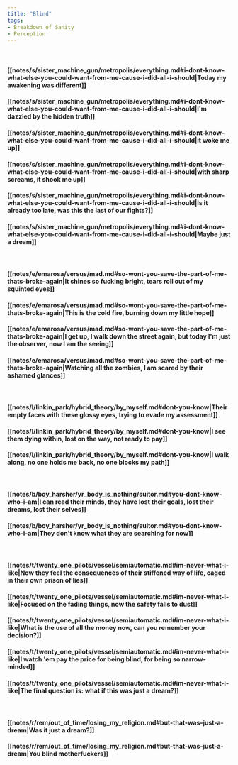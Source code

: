 ```yaml
---
title: "Blind"
tags:
- Breakdown of Sanity
- Perception
---
```

&nbsp;
#### [[notes/s/sister_machine_gun/metropolis/everything.md#i-dont-know-what-else-you-could-want-from-me-cause-i-did-all-i-should|Today my awakening was different]]
#### [[notes/s/sister_machine_gun/metropolis/everything.md#i-dont-know-what-else-you-could-want-from-me-cause-i-did-all-i-should|I'm dazzled by the hidden truth]]
#### [[notes/s/sister_machine_gun/metropolis/everything.md#i-dont-know-what-else-you-could-want-from-me-cause-i-did-all-i-should|it woke me up]]
#### [[notes/s/sister_machine_gun/metropolis/everything.md#i-dont-know-what-else-you-could-want-from-me-cause-i-did-all-i-should|with sharp screams, it shook me up]]
#### [[notes/s/sister_machine_gun/metropolis/everything.md#i-dont-know-what-else-you-could-want-from-me-cause-i-did-all-i-should|Is it already too late, was this the last of our fights?]]
#### [[notes/s/sister_machine_gun/metropolis/everything.md#i-dont-know-what-else-you-could-want-from-me-cause-i-did-all-i-should|Maybe just a dream]]
&nbsp;
#### [[notes/e/emarosa/versus/mad.md#so-wont-you-save-the-part-of-me-thats-broke-again|It shines so fucking bright, tears roll out of my squinted eyes]]
#### [[notes/e/emarosa/versus/mad.md#so-wont-you-save-the-part-of-me-thats-broke-again|This is the cold fire, burning down my little hope]]
#### [[notes/e/emarosa/versus/mad.md#so-wont-you-save-the-part-of-me-thats-broke-again|I get up, I walk down the street again, but today I'm just the observer, now I am the seeing]]
#### [[notes/e/emarosa/versus/mad.md#so-wont-you-save-the-part-of-me-thats-broke-again|Watching all the zombies, I am scared by their ashamed glances]]
&nbsp;
#### [[notes/l/linkin_park/hybrid_theory/by_myself.md#dont-you-know|Their empty faces with these glossy eyes, trying to evade my assessment]]
#### [[notes/l/linkin_park/hybrid_theory/by_myself.md#dont-you-know|I see them dying within, lost on the way, not ready to pay]]
#### [[notes/l/linkin_park/hybrid_theory/by_myself.md#dont-you-know|I walk along, no one holds me back, no one blocks my path]]
&nbsp;
#### [[notes/b/boy_harsher/yr_body_is_nothing/suitor.md#you-dont-know-who-i-am|I can read their minds, they have lost their goals, lost their dreams, lost their selves]]
#### [[notes/b/boy_harsher/yr_body_is_nothing/suitor.md#you-dont-know-who-i-am|They don't know what they are searching for now]]
&nbsp;
#### [[notes/t/twenty_one_pilots/vessel/semiautomatic.md#im-never-what-i-like|Now they feel the consequences of their stiffened way of life, caged in their own prison of lies]]
#### [[notes/t/twenty_one_pilots/vessel/semiautomatic.md#im-never-what-i-like|Focused on the fading things, now the safety falls to dust]]
#### [[notes/t/twenty_one_pilots/vessel/semiautomatic.md#im-never-what-i-like|What is the use of all the money now, can you remember your decision?]]
#### [[notes/t/twenty_one_pilots/vessel/semiautomatic.md#im-never-what-i-like|I watch 'em pay the price for being blind, for being so narrow-minded]]
#### [[notes/t/twenty_one_pilots/vessel/semiautomatic.md#im-never-what-i-like|The final question is: what if this was just a dream?]]
&nbsp;
#### [[notes/r/rem/out_of_time/losing_my_religion.md#but-that-was-just-a-dream|Was it just a dream?]]
#### [[notes/r/rem/out_of_time/losing_my_religion.md#but-that-was-just-a-dream|You blind motherfuckers]]

